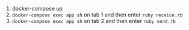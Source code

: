 1. docker-compose up
2. `docker-compose exec app sh` on tab 1 and then enter `ruby receice.rb`
3. `docker-compose exec app sh` on tab 2 and then enter `ruby send.rb`
